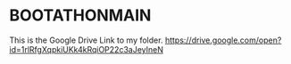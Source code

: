 # BOOTATHONMAIN
This is the Google Drive Link to my folder.
https://drive.google.com/open?id=1rlRfgXqpkiUKk4kRqiOP22c3aJeyIneN

